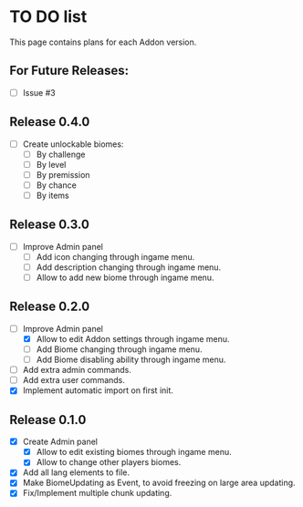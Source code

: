 # TO DO list
This page contains plans for each Addon version.

## For Future Releases:
- [ ] Issue #3

## Release 0.4.0
- [ ] Create unlockable biomes:
	- [ ] By challenge
	- [ ] By level
	- [ ] By premission
	- [ ] By chance
	- [ ] By items

## Release 0.3.0
- [ ] Improve Admin panel
	- [ ] Add icon changing through ingame menu.
	- [ ] Add description changing through ingame menu.
	- [ ] Allow to add new biome through ingame menu.

## Release 0.2.0
- [ ] Improve Admin panel
	- [x] Allow to edit Addon settings through ingame menu.
	- [ ] Add Biome changing through ingame menu.
	- [ ] Add Biome disabling ability through ingame menu.
- [ ] Add extra admin commands.
- [ ] Add extra user commands.
- [x] Implement automatic import on first init.

## Release 0.1.0
- [x] Create Admin panel
	- [x] Allow to edit existing biomes through ingame menu.
	- [x] Allow to change other players biomes.
- [x] Add all lang elements to file.
- [x] Make BiomeUpdating as Event, to avoid freezing on large area updating.
- [x] Fix/Implement multiple chunk updating.
